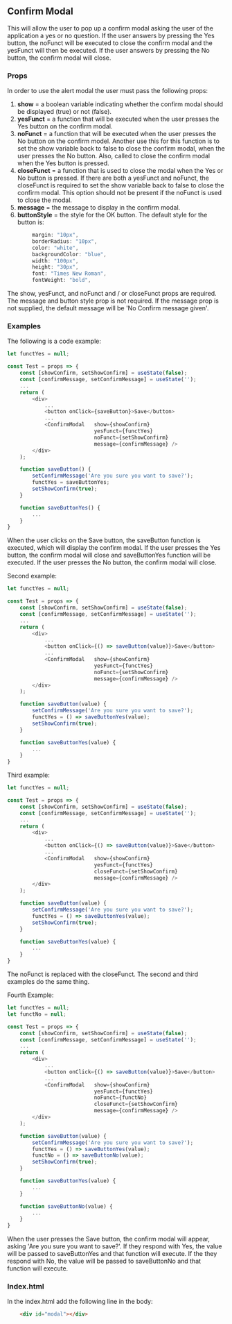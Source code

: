 ## Confirm Modal

This will allow the user to pop up a confirm modal asking the user of the application a yes or no question.  If the user answers by pressing the Yes button, the noFunct will be executed to close the confirm modal and the yesFunct will then be executed.  If the user answers by pressing the No button, the confirm modal will close.

### Props
In order to use the alert modal the user must pass the following props:

1.  **show** = a boolean variable indicating whether the confirm modal should be displayed (true) or not (false).
2.  **yesFunct** = a function that will be executed when the user presses the Yes button on the confirm modal.
3.  **noFunct** = a function that will be executed when the user presses the No button on the confirm model.  Another use this for this function is to set the show variable back to false to close the confirm modal, when the user presses the No button.  Also, called to close the confirm modal when the Yes button is pressed.
4.  **closeFunct** = a function that is used to close the modal when the Yes or No button is pressed.  If there are both a yesFunct and noFunct, the closeFunct is required to set the show variable back to false to close the confirm modal.  This option should not be present if the noFunct is used to close the modal.
4.  **message** = the message to display in the confirm modal.
5.  **buttonStyle** = the style for the OK button.  The default style for the button is:
```javascript
        margin: "10px",
        borderRadius: "10px",
        color: "white",
        backgroundColor: "blue",
        width: "100px",
        height: "30px",
        font: "Times New Roman",
        fontWeight: "bold",
```

The show, yesFunct, and noFunct and / or closeFunct props are required.  The message and button style prop is not required.  If the message prop is not supplied, the default message will be 'No Confirm message given'.

### Examples
The following is a code example:

```javascript
let functYes = null;

const Test = props => {
    const [showConfirm, setShowConfirm] = useState(false);
    const [confirmMessage, setConfirmMessage] = useState('');
    ...
    return (
        <div>
            ...
            <button onClick={saveButton}>Save</button>
            ...
            <ConfirmModal   show={showConfirm} 
                            yesFunct={functYes} 
                            noFunct={setShowConfirm} 
                            message={confirmMessage} />
        </div>
    );

    function saveButton() {
        setConfirmMessage('Are you sure you want to save?');
        functYes = saveButtonYes;
        setShowConfirm(true);
    }

    function saveButtonYes() {
        ...
    }
}
```

When the user clicks on the Save button, the saveButton function is executed, which will display the confirm modal.  If the user presses the Yes button, the confirm modal will close and saveButtonYes function will be executed.  If the user presses the No button, the confirm modal will close.

Second example:

```javascript
let functYes = null;

const Test = props => {
    const [showConfirm, setShowConfirm] = useState(false);
    const [confirmMessage, setConfirmMessage] = useState('');
    ...
    return (
        <div>
            ...
            <button onClick={() => saveButton(value)}>Save</button>
            ...
            <ConfirmModal   show={showConfirm} 
                            yesFunct={functYes} 
                            noFunct={setShowConfirm} 
                            message={confirmMessage} />
        </div>
    );

    function saveButton(value) {
        setConfirmMessage('Are you sure you want to save?');
        functYes = () => saveButtonYes(value);
        setShowConfirm(true);
    }

    function saveButtonYes(value) {
        ...
    }
}
```

Third example:

```javascript
let functYes = null;

const Test = props => {
    const [showConfirm, setShowConfirm] = useState(false);
    const [confirmMessage, setConfirmMessage] = useState('');
    ...
    return (
        <div>
            ...
            <button onClick={() => saveButton(value)}>Save</button>
            ...
            <ConfirmModal   show={showConfirm} 
                            yesFunct={functYes} 
                            closeFunct={setShowConfirm} 
                            message={confirmMessage} />
        </div>
    );

    function saveButton(value) {
        setConfirmMessage('Are you sure you want to save?');
        functYes = () => saveButtonYes(value);
        setShowConfirm(true);
    }

    function saveButtonYes(value) {
        ...
    }
}
```

The noFunct is replaced with the closeFunct.  The second and third examples do the same thing.

Fourth Example:

```javascript
let functYes = null;
let functNo = null;

const Test = props => {
    const [showConfirm, setShowConfirm] = useState(false);
    const [confirmMessage, setConfirmMessage] = useState('');
    ...
    return (
        <div>
            ...
            <button onClick={() => saveButton(value)}>Save</button>
            ...
            <ConfirmModal   show={showConfirm} 
                            yesFunct={functYes}
                            noFunct={functNo} 
                            closeFunct={setShowConfirm} 
                            message={confirmMessage} />
        </div>
    );

    function saveButton(value) {
        setConfirmMessage('Are you sure you want to save?');
        functYes = () => saveButtonYes(value);
        functNo = () => saveButtonNo(value);
        setShowConfirm(true);
    }

    function saveButtonYes(value) {
        ...
    }

    function saveButtonNo(value) {
        ...
    }
}
```

When the user presses the Save button, the confirm modal will appear, asking 'Are you sure you want to save?'.  If they respond with Yes, the value will be passed to saveButtonYes and that function will execute.  If the they respond with No, the value will be passed to saveButtonNo and that function will execute.

### Index.html
In the index.html add the following line in the body:
```html
    <div id="modal"></div>
```


